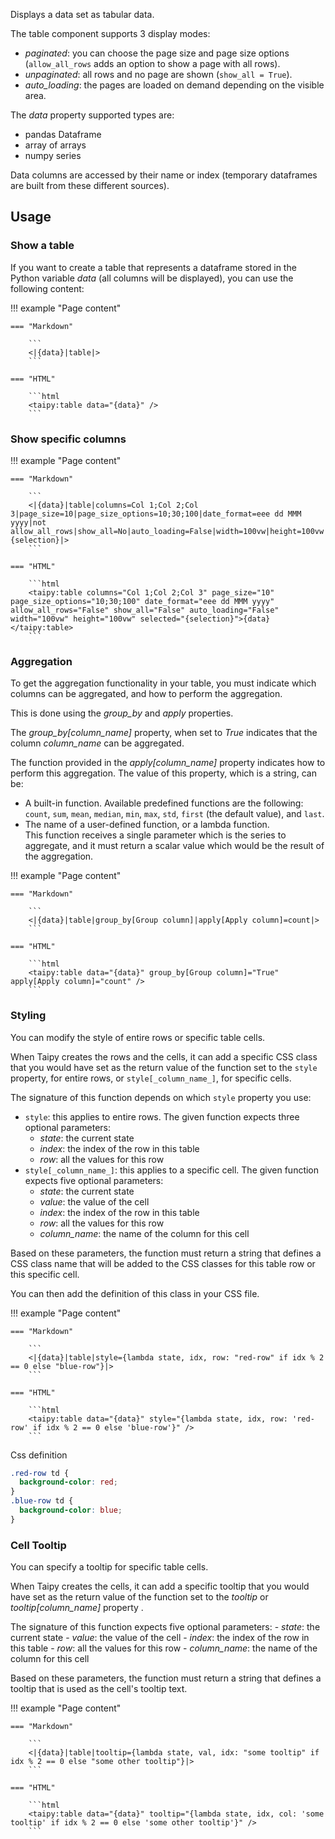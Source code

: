 Displays a data set as tabular data.

The table component supports 3 display modes:

   - _paginated_: you can choose the page size and page size options (`allow_all_rows` adds an option to show a page with all rows).
   - _unpaginated_:  all rows and no page are shown (`show_all = True`).
   - _auto_loading_: the pages are loaded on demand depending on the visible area.

The _data_ property supported types are:

- pandas Dataframe
- array of arrays
- numpy series

Data columns are accessed by their name or index (temporary dataframes are built from these different sources).

## Usage

### Show a table

If you want to create a table that represents a dataframe stored in the Python
variable _data_ (all columns will be displayed), you can use the following content:

!!! example "Page content"

    === "Markdown"

        ```
        <|{data}|table|>
        ```

    === "HTML"

        ```html
        <taipy:table data="{data}" />
        ```

### Show specific columns

!!! example "Page content"

    === "Markdown"

        ```
        <|{data}|table|columns=Col 1;Col 2;Col 3|page_size=10|page_size_options=10;30;100|date_format=eee dd MMM yyyy|not allow_all_rows|show_all=No|auto_loading=False|width=100vw|height=100vw|selected={selection}|>
        ```

    === "HTML"

        ```html
        <taipy:table columns="Col 1;Col 2;Col 3" page_size="10" page_size_options="10;30;100" date_format="eee dd MMM yyyy" allow_all_rows="False" show_all="False" auto_loading="False" width="100vw" height="100vw" selected="{selection}">{data}</taipy:table>
        ```

### Aggregation

To get the aggregation functionality in your table, you must indicate which columns can be aggregated, and
how to perform the aggregation.

This is done using the _group_by_ and _apply_ properties.

The _group_by[column_name]_ property, when set to _True_ indicates that the column _column_name_ can be
aggregated.

The function provided in the _apply[column_name]_ property indicates how to perform this aggregation.
The value of this property, which is a string, can be:

   - A built-in function. Available predefined functions are the following: `count`, `sum`, `mean`, `median`,
     `min`, `max`, `std`, `first` (the default value), and `last`.
   - The name of a user-defined function, or a lambda function.<br/>
     This function receives a single parameter which is the series to aggregate, and it must return a scalar value which would
     be the result of the aggregation.

!!! example "Page content"

    === "Markdown"

        ```
        <|{data}|table|group_by[Group column]|apply[Apply column]=count|>
        ```

    === "HTML"

        ```html
        <taipy:table data="{data}" group_by[Group column]="True" apply[Apply column]="count" />
        ```

### Styling

You can modify the style of entire rows or specific table cells.

When Taipy creates the rows and the cells, it can add a specific CSS class that you would have set as the
return value of the function set to the `style` property, for entire rows, or `style[_column_name_]`, for
specific cells.

The signature of this function depends on which `style` property you use:

   - `style`: this applies to entire rows.
     The given function expects three optional parameters:
     - _state_: the current state
     - _index_: the index of the row in this table
     - _row_: all the values for this row
   - `style[_column_name_]`: this applies to a specific cell.
     The given function expects five optional parameters:
     - _state_: the current state
     - _value_: the value of the cell
     - _index_: the index of the row in this table
     - _row_: all the values for this row
     - _column_name_: the name of the column for this cell

Based on these parameters, the function must return a string that defines a CSS class name that will
be added to the CSS classes for this table row or this specific cell.

You can then add the definition of this class in your CSS file.

!!! example "Page content"

    === "Markdown"

        ```
        <|{data}|table|style={lambda state, idx, row: "red-row" if idx % 2 == 0 else "blue-row"}|>
        ```

    === "HTML"

        ```html
        <taipy:table data="{data}" style="{lambda state, idx, row: 'red-row' if idx % 2 == 0 else 'blue-row'}" />
        ```

Css definition
```css
.red-row td {
  background-color: red;
}
.blue-row td {
  background-color: blue;
}
```

### Cell Tooltip

You can specify a tooltip for specific table cells.

When Taipy creates the cells, it can add a specific tooltip that you would have set as the
return value of the function set to the _tooltip_ or _tooltip[column_name]_ property .

The signature of this function expects five optional parameters:
     - _state_: the current state
     - _value_: the value of the cell
     - _index_: the index of the row in this table
     - _row_: all the values for this row
     - _column_name_: the name of the column for this cell

Based on these parameters, the function must return a string that defines a tooltip that is
used as the cell's tooltip text.

!!! example "Page content"

    === "Markdown"

        ```
        <|{data}|table|tooltip={lambda state, val, idx: "some tooltip" if idx % 2 == 0 else "some other tooltip"}|>
        ```

    === "HTML"

        ```html
        <taipy:table data="{data}" tooltip="{lambda state, idx, col: 'some tooltip' if idx % 2 == 0 else 'some other tooltip'}" />
        ```
